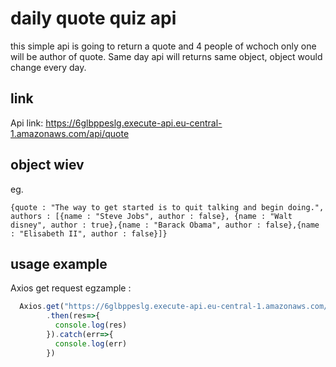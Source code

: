 # daily quote quiz api
this simple api is going to return a quote and 4 people of wchoch only one will be author of quote. Same day api will returns same object, object would change every day.
## link
Api link:
  https://6glbppeslg.execute-api.eu-central-1.amazonaws.com/api/quote
## object wiev
eg.
```JSONasJs
{quote : "The way to get started is to quit talking and begin doing.", 
authors : [{name : "Steve Jobs", author : false}, {name : "Walt disney", author : true},{name : "Barack Obama", author : false},{name : "Elisabeth II", author : false}]}
```

## usage example
Axios get request egzample :

```js
  Axios.get("https://6glbppeslg.execute-api.eu-central-1.amazonaws.com/api/quote")
        .then(res=>{
          console.log(res)
        }).catch(err=>{
          console.log(err)
        })
```
